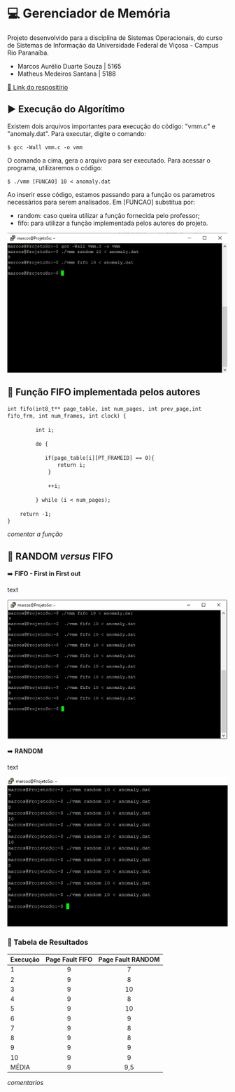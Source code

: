 # :computer: Gerenciador de Memória

Projeto desenvolvido para a disciplina de Sistemas Operacionais, do curso de Sistemas de Informação da Universidade Federal de Viçosa - Campus Rio Paranaíba.
- Marcos Aurélio Duarte Souza | 5165
- Matheus Medeiros Santana | 5188

[:link: Link do respositírio](https://github.com/matheus6d/gerenciador-memoria)

## :arrow_forward: Execução do Algorítimo

Existem dois arquivos importantes para execução do código: "vmm.c" e "anomaly.dat".
Para executar, digite o comando: 

```
$ gcc -Wall vmm.c -o vmm
```
O comando a cima, gera o arquivo para ser executado. Para acessar o programa, utilizaremos o código:

```
$ ./vmm [FUNCAO] 10 < anomaly.dat
```
Ao inserir esse código, estamos passando para a função os parametros necessários para serem analisados.
Em [FUNCAO] substitua por:
- random: caso queira utilizar a função fornecida pelo professor;
- fifo: para utilizar a função implementada pelos autores do projeto.

![exemplo1](imagem/exemplo1.png)

## :memo: Função FIFO implementada pelos autores

```
int fifo(int8_t** page_table, int num_pages, int prev_page,int fifo_frm, int num_frames, int clock) {
         
         int i;

		 do {
		 	
		 	if(page_table[i][PT_FRAMEID] == 0){
         		return i;
			 }
			 
			 ++i;
			 
		 } while (i < num_pages);
		 	 	
    return -1;
}

```
_comentar a função_

## :mag_right: RANDOM _versus_ FIFO

:arrow_right: **FIFO - First in First out**

text

![fifo](imagem/fifo.png)

:arrow_right: **RANDOM**

text

![random](imagem/random.png)

### :page_facing_up: Tabela de Resultados

| Execução | Page Fault FIFO | Page Fault RANDOM |
|:----------|:-------------:|:------:|
| 1| 9 | 7 |
| 2| 9 | 8 |
| 3| 9| 10 |
| 4| 9 | 8 | 
| 5| 9 | 10 |
| 6| 9 | 9 |
| 7|9 | 8 |
| 8| 9 | 8 |
| 9| 9| 9 | 
| 10| 9 | 9 | 
| MÉDIA| 9 | 9,5 | 

_comentarios_
